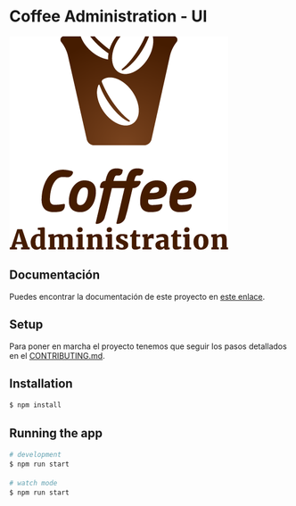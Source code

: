 # Coffee Administration - UI

![Logo](./docs/resources/logo.png)

## Documentación

Puedes encontrar la documentación de este proyecto en [este enlace](https://docs.google.com/document/d/1ne152q8Vg_9hdnwZPcEOorg_wm3GvaQfYOpAnba8Zks/edit?usp=sharing).

## Setup

Para poner en marcha el proyecto tenemos que seguir los pasos detallados en el [CONTRIBUTING.md](./CONTRIBUTING.md).


## Installation

```bash
$ npm install
```

## Running the app

```bash
# development
$ npm run start

# watch mode
$ npm run start
